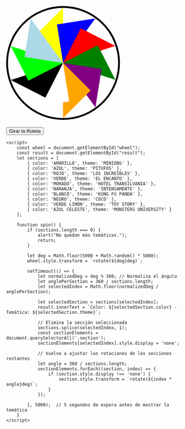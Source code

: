 
<!---
Miguel-07-jm/Miguel-07-jm is a ✨ special ✨ repository because its `README.md` (this file) appears on your GitHub profile.
You can click the Preview link to take a look at your changes.
--->
<!DOCTYPE html>
<html lang="es">
<head>
    <meta charset="UTF-8">
    <meta name="viewport" content="width=device-width, initial-scale=1.0">
    <style>
        #wheel {
            width: 300px;
            height: 300px;
            border-radius: 50%;
            border: 5px solid #000;
            position: relative;
            overflow: hidden;
            transform: rotate(0deg);
            transition: transform 5s ease-out;
        }
        .section {
            width: 50%;
            height: 50%;
            position: absolute;
            transform-origin: 100% 100%;
            clip-path: polygon(100% 0, 100% 100%, 50% 50%);
        }
        .section:nth-child(1) { background-color: yellow; transform: rotate(0deg); }
        .section:nth-child(2) { background-color: blue; transform: rotate(36deg); }
        .section:nth-child(3) { background-color: red; transform: rotate(72deg); }
        .section:nth-child(4) { background-color: green; transform: rotate(108deg); }
        .section:nth-child(5) { background-color: purple; transform: rotate(144deg); }
        .section:nth-child(6) { background-color: orange; transform: rotate(180deg); }
        .section:nth-child(7) { background-color: white; transform: rotate(216deg); }
        .section:nth-child(8) { background-color: black; transform: rotate(252deg); }
        .section:nth-child(9) { background-color: lime; transform: rotate(288deg); }
        .section:nth-child(10) { background-color: lightblue; transform: rotate(324deg); }
        #result {
            margin-top: 20px;
            font-size: 24px;
            text-align: center;
        }
    </style>
</head>
<body>
    <div id="wheel">
        <div class="section"></div>
        <div class="section"></div>
        <div class="section"></div>
        <div class="section"></div>
        <div class="section"></div>
        <div class="section"></div>
        <div class="section"></div>
        <div class="section"></div>
        <div class="section"></div>
        <div class="section"></div>
    </div>
    <div id="result"></div>
    <button onclick="spin()">Girar la Ruleta</button>

    <script>
        const wheel = document.getElementById("wheel");
        const result = document.getElementById("result");
        let sections = [
            { color: 'AMARILLO', theme: 'MINIONS' },
            { color: 'AZUL', theme: 'PITUFOS' },
            { color: 'ROJO', theme: 'LOS INCREÍBLES' },
            { color: 'VERDE', theme: 'EL ENCANTO' },
            { color: 'MORADO', theme: 'HOTEL TRANSILVANIA' },
            { color: 'NARANJA', theme: 'INTENSAMENTE' },
            { color: 'BLANCO', theme: 'KUNG FU PANDA' },
            { color: 'NEGRO', theme: 'COCO' },
            { color: 'VERDE LIMÓN', theme: 'TOY STORY' },
            { color: 'AZUL CELESTE', theme: 'MONSTERS UNIVERSITY' }
        ];

        function spin() {
            if (sections.length === 0) {
                alert("No quedan más temáticas.");
                return;
            }

            let deg = Math.floor(5000 + Math.random() * 5000);
            wheel.style.transform = `rotate(${deg}deg)`;

            setTimeout(() => {
                let normalizedDeg = deg % 360; // Normaliza el ángulo
                let anglePerSection = 360 / sections.length;
                let selectedIndex = Math.floor(normalizedDeg / anglePerSection);

                let selectedSection = sections[selectedIndex];
                result.innerText = `Color: ${selectedSection.color} - Temática: ${selectedSection.theme}`;

                // Elimina la sección seleccionada
                sections.splice(selectedIndex, 1);
                const sectionElements = document.querySelectorAll('.section');
                sectionElements[selectedIndex].style.display = 'none';

                // Vuelve a ajustar las rotaciones de las secciones restantes
                let angle = 360 / sections.length;
                sectionElements.forEach((section, index) => {
                    if (section.style.display !== 'none') {
                        section.style.transform = `rotate(${index * angle}deg)`;
                    }
                });

            }, 5000);  // 5 segundos de espera antes de mostrar la temática
        }
    </script>
</body>
</html>
